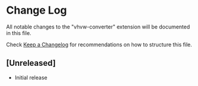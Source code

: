 # Change Log

All notable changes to the "vhvw-converter" extension will be documented in this file.

Check [Keep a Changelog](http://keepachangelog.com/) for recommendations on how to structure this file.

## [Unreleased]

- Initial release